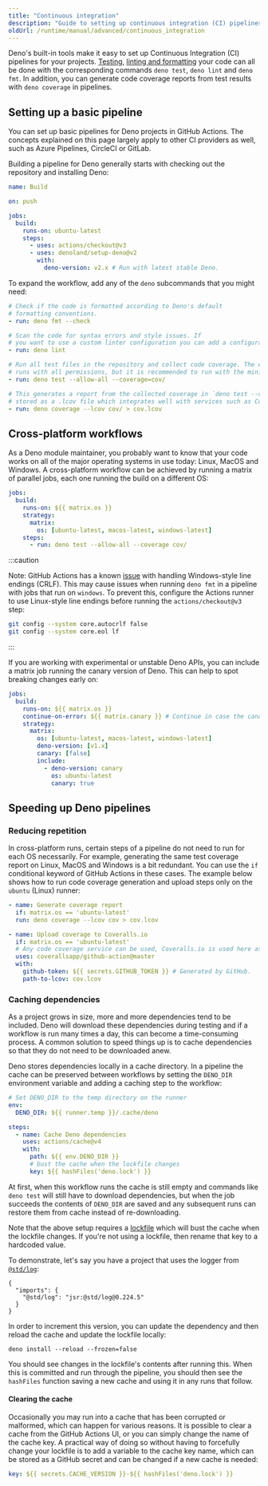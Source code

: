 ```yaml
---
title: "Continuous integration"
description: "Guide to setting up continuous integration (CI) pipelines for Deno projects. Learn how to configure GitHub Actions workflows, run tests and linting in CI, handle cross-platform builds, and optimize pipeline performance with caching."
oldUrl: /runtime/manual/advanced/continuous_integration
---
```


Deno's built-in tools make it easy to set up Continuous Integration (CI)
pipelines for your projects. [Testing](/runtime/fundamentals/testing),
[linting and formatting](/runtime/fundamentals/linting_and_formatting/) your
code can all be done with the corresponding commands `deno test`, `deno lint`
and `deno fmt`. In addition, you can generate code coverage reports from test
results with `deno coverage` in pipelines.

## Setting up a basic pipeline

You can set up basic pipelines for Deno projects in GitHub Actions. The concepts
explained on this page largely apply to other CI providers as well, such as
Azure Pipelines, CircleCI or GitLab.

Building a pipeline for Deno generally starts with checking out the repository
and installing Deno:

```yaml
name: Build

on: push

jobs:
  build:
    runs-on: ubuntu-latest
    steps:
      - uses: actions/checkout@v3
      - uses: denoland/setup-deno@v2
        with:
          deno-version: v2.x # Run with latest stable Deno.
```

To expand the workflow, add any of the `deno` subcommands that you might need:

```yaml
# Check if the code is formatted according to Deno's default
# formatting conventions.
- run: deno fmt --check

# Scan the code for syntax errors and style issues. If
# you want to use a custom linter configuration you can add a configuration file with --config <myconfig>
- run: deno lint

# Run all test files in the repository and collect code coverage. The example
# runs with all permissions, but it is recommended to run with the minimal permissions your program needs (for example --allow-read).
- run: deno test --allow-all --coverage=cov/

# This generates a report from the collected coverage in `deno test --coverage`. It is
# stored as a .lcov file which integrates well with services such as Codecov, Coveralls and Travis CI.
- run: deno coverage --lcov cov/ > cov.lcov
```

## Cross-platform workflows

As a Deno module maintainer, you probably want to know that your code works on
all of the major operating systems in use today: Linux, MacOS and Windows. A
cross-platform workflow can be achieved by running a matrix of parallel jobs,
each one running the build on a different OS:

```yaml
jobs:
  build:
    runs-on: ${{ matrix.os }}
    strategy:
      matrix:
        os: [ubuntu-latest, macos-latest, windows-latest]
    steps:
      - run: deno test --allow-all --coverage cov/
```

:::caution

Note: GitHub Actions has a known
[issue](https://github.com/actions/checkout/issues/135) with handling
Windows-style line endings (CRLF). This may cause issues when running `deno fmt`
in a pipeline with jobs that run on `windows`. To prevent this, configure the
Actions runner to use Linux-style line endings before running the
`actions/checkout@v3` step:

```sh
git config --system core.autocrlf false
git config --system core.eol lf
```

:::

If you are working with experimental or unstable Deno APIs, you can include a
matrix job running the canary version of Deno. This can help to spot breaking
changes early on:

```yaml
jobs:
  build:
    runs-on: ${{ matrix.os }}
    continue-on-error: ${{ matrix.canary }} # Continue in case the canary run does not succeed
    strategy:
      matrix:
        os: [ubuntu-latest, macos-latest, windows-latest]
        deno-version: [v1.x]
        canary: [false]
        include:
          - deno-version: canary
            os: ubuntu-latest
            canary: true
```

## Speeding up Deno pipelines

### Reducing repetition

In cross-platform runs, certain steps of a pipeline do not need to run for each
OS necessarily. For example, generating the same test coverage report on Linux,
MacOS and Windows is a bit redundant. You can use the `if` conditional keyword
of GitHub Actions in these cases. The example below shows how to run code
coverage generation and upload steps only on the `ubuntu` (Linux) runner:

```yaml
- name: Generate coverage report
  if: matrix.os == 'ubuntu-latest'
  run: deno coverage --lcov cov > cov.lcov

- name: Upload coverage to Coveralls.io
  if: matrix.os == 'ubuntu-latest'
  # Any code coverage service can be used, Coveralls.io is used here as an example.
  uses: coverallsapp/github-action@master
  with:
    github-token: ${{ secrets.GITHUB_TOKEN }} # Generated by GitHub.
    path-to-lcov: cov.lcov
```

### Caching dependencies

As a project grows in size, more and more dependencies tend to be included. Deno
will download these dependencies during testing and if a workflow is run many
times a day, this can become a time-consuming process. A common solution to
speed things up is to cache dependencies so that they do not need to be
downloaded anew.

Deno stores dependencies locally in a cache directory. In a pipeline the cache
can be preserved between workflows by setting the `DENO_DIR` environment
variable and adding a caching step to the workflow:

```yaml
# Set DENO_DIR to the temp directory on the runner
env:
  DENO_DIR: ${{ runner.temp }}/.cache/deno

steps:
  - name: Cache Deno dependencies
    uses: actions/cache@v4
    with:
      path: ${{ env.DENO_DIR }}
      # bust the cache when the lockfile changes
      key: ${{ hashFiles('deno.lock') }}
```

At first, when this workflow runs the cache is still empty and commands like
`deno test` will still have to download dependencies, but when the job succeeds
the contents of `DENO_DIR` are saved and any subsequent runs can restore them
from cache instead of re-downloading.

Note that the above setup requires a
[lockfile](/runtime/fundamentals/modules/#integrity-checking-and-lock-files)
which will bust the cache when the lockfile changes. If you're not using a
lockfile, then rename that key to a hardcoded value.

To demonstrate, let's say you have a project that uses the logger from
[`@std/log`](https://jsr.io/@std/log):

```json, title="deno.json"
{
  "imports": {
    "@std/log": "jsr:@std/log@0.224.5"
  }
}
```

In order to increment this version, you can update the dependency and then
reload the cache and update the lockfile locally:

```console
deno install --reload --frozen=false
```

You should see changes in the lockfile's contents after running this. When this
is committed and run through the pipeline, you should then see the `hashFiles`
function saving a new cache and using it in any runs that follow.

#### Clearing the cache

Occasionally you may run into a cache that has been corrupted or malformed,
which can happen for various reasons. It is possible to clear a cache from the
GitHub Actions UI, or you can simply change the name of the cache key. A
practical way of doing so without having to forcefully change your lockfile is
to add a variable to the cache key name, which can be stored as a GitHub secret
and can be changed if a new cache is needed:

```yaml
key: ${{ secrets.CACHE_VERSION }}-${{ hashFiles('deno.lock') }}
```
